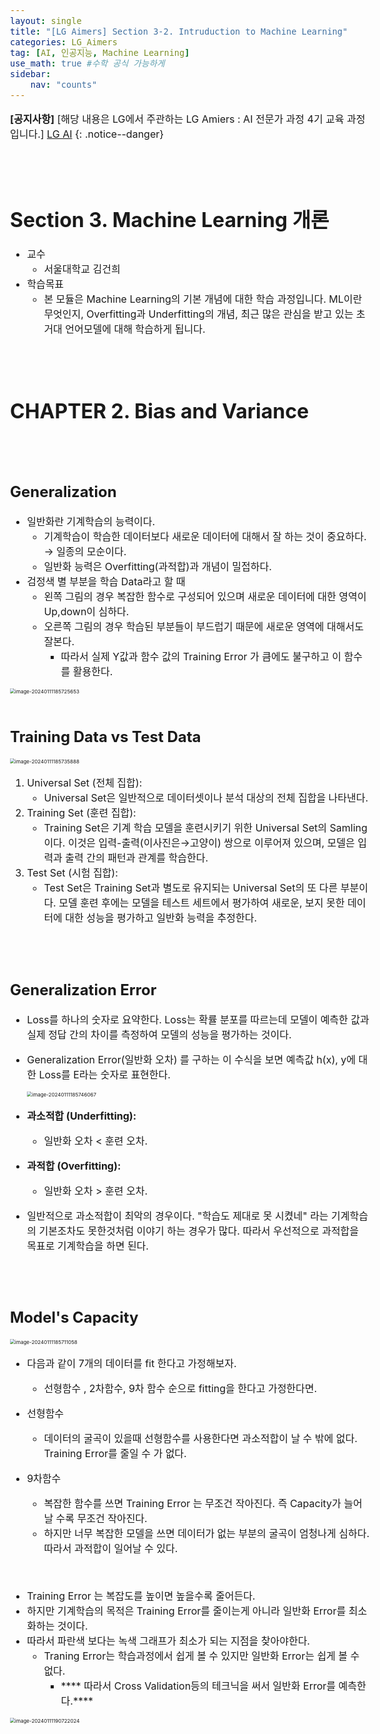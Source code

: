 ```yaml
---
layout: single
title: "[LG Aimers] Section 3-2. Intruduction to Machine Learning"
categories: LG_Aimers
tag: [AI, 인공지능, Machine Learning]
use_math: true #수학 공식 가능하게
sidebar:
    nav: "counts"
---
```


<style>
  body {
    font-size: 16px; /* 폰트 사이즈 조절 */
  }
</style>


**[공지사항]** [해당 내용은 LG에서 주관하는 LG Amiers : AI 전문가 과정 4기 교육 과정입니다.] 
[LG AI](https://www.lgaimers.ai/)
{: .notice--danger}

<br>
<br>

# **Section 3. Machine Learning 개론**

-  교수
   -  서울대학교 김건희
-  학습목표
   -  본 모듈은 Machine Learning의 기본 개념에 대한 학습 과정입니다. ML이란 무엇인지, Overfitting과 Underfitting의 개념, 최근 많은 관심을 받고 있는 초거대 언어모델에 대해 학습하게 됩니다.

<br>

<br>

# **CHAPTER 2. Bias and Variance**

<br>

<br>

## Generalization

-  일반화란 기계학습의 능력이다.
   -  기계학습이 학습한 데이터보다 새로운 데이터에 대해서 잘 하는 것이 중요하다. → 일종의 모순이다.
   -  일반화 능력은 Overfitting(과적합)과 개념이 밀접하다.
-  검정색 별 부분을 학습 Data라고 할 때
   -  왼쪽 그림의 경우 복잡한 함수로 구성되어 있으며 새로운 데이터에 대한 영역이 Up,down이 심하다.
   -  오른쪽 그림의 경우 학습된 부분들이 부드럽기 때문에 새로운 영역에 대해서도 잘본다.
      -  따라서 실제 Y값과 함수 값의 Training Error 가 큼에도 불구하고 이 함수를 활용한다.

<img src="/Users/dessert_gomjelly/Desktop/깃허브블로그/dessertgomjelly.github.io/images/2023-01-11-LG Aimer Module 3-2/image-20240111185725653.png" alt="image-20240111185725653" style="zoom:50%;" />

<br>

<br>

## Training Data vs Test Data

<img src="/Users/dessert_gomjelly/Desktop/깃허브블로그/dessertgomjelly.github.io/images/2023-01-11-LG Aimer Module 3-2/image-20240111185735888.png" alt="image-20240111185735888" style="zoom:50%;" />

1. Universal Set (전체 집합):
   -  Universal Set은 일반적으로 데이터셋이나 분석 대상의 전체 집합을 나타낸다.
2. Training Set (훈련 집합):
   -  Training Set은 기계 학습 모델을 훈련시키기 위한 Universal Set의 Samling이다. 이것은 입력-출력(이사진은→고양이) 쌍으로 이루어져 있으며, 모델은 입력과 출력 간의 패턴과 관계를 학습한다.
3. Test Set (시험 집합):
   -  Test Set은 Training Set과 별도로 유지되는 Universal Set의 또 다른 부분이다. 모델 훈련 후에는 모델을 테스트 세트에서 평가하여 새로운, 보지 못한 데이터에 대한 성능을 평가하고 일반화 능력을 추정한다.

<br>

<br>

## Generalization Error

-  Loss를 하나의 숫자로 요약한다. Loss는 확률 분포를 따르는데  모델이 예측한 값과 실제 정답 간의 차이를 측정하여 모델의 성능을 평가하는 것이다. 

-  Generalization Error(일반화 오차) 를 구하는 이 수식을 보면 예측값 h(x), y에 대한 Loss를 E라는 숫자로 표현한다. 

   <img src="/Users/dessert_gomjelly/Desktop/깃허브블로그/dessertgomjelly.github.io/images/2023-01-11-LG Aimer Module 3-2/image-20240111185746067.png" alt="image-20240111185746067" style="zoom:50%;" />

-  **과소적합 (Underfitting):** 
   -  일반화 오차 < 훈련 오차. 
-  **과적합 (Overfitting):**
   -   일반화 오차 > 훈련 오차. 

-  일반적으로 과소적합이 최악의 경우이다. "학습도 제대로 못 시켰네" 라는 기계학습의 기본조차도 못한것처럼 이야기 하는 경우가 많다. 따라서 우선적으로 과적합을 목표로 기계학습을 하면 된다.

<br>

<br>

## Model's Capacity

<img src="/Users/dessert_gomjelly/Desktop/깃허브블로그/dessertgomjelly.github.io/images/2023-01-11-LG Aimer Module 3-2/image-20240111185711058.png" alt="image-20240111185711058" style="zoom:50%;" />

-  다음과 같이 7개의 데이터를 fit 한다고 가정해보자.
   -  선형함수 , 2차함수, 9차 함수 순으로 fitting을 한다고 가정한다면.

-  선형함수
   -  데이터의 굴곡이 있을때 선형함수를 사용한다면 과소적합이 날 수 밖에 없다. Training Error를 줄일 수 가 없다.
-  9차함수
   -  복잡한 함수를 쓰면 Training Error 는 무조건 작아진다. 즉 Capacity가 늘어날 수록 무조건 작아진다. 
   -  하지만 너무 복잡한 모델을 쓰면 데이터가 없는 부분의 굴곡이 엄청나게 심하다. 따라서 과적합이 일어날 수 있다.

<br>

-  Training Error 는 복잡도를 높이면 높을수록 줄어든다.
-  하지만 기계학습의 목적은 Training Error를 줄이는게 아니라 일반화 Error를 최소화하는 것이다.
-  따라서 파란색 보다는 녹색 그래프가 최소가 되는 지점을 찾아야한다.
   -  Traning Error는 학습과정에서 쉽게 볼 수 있지만 일반화 Error는 쉽게 볼 수 없다.
      -  **** 따라서 Cross Validation등의 테크닉을 써서 일반화 Error를 예측한다.**** 

<img src="/Users/dessert_gomjelly/Desktop/깃허브블로그/dessertgomjelly.github.io/images/2023-01-11-LG Aimer Module 3-2/image-20240111190722024.png" alt="image-20240111190722024" style="zoom:50%;" />